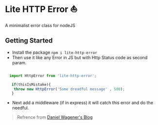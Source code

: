 # Lite HTTP Error :sailboat:

A minimalist error class for nodeJS 

## Getting Started
- Install the package `npm i lite-http-error`
- Then use it like any Error in JS but with Http Status code as second param.


```javascript

  import HttpError from 'lite-http-error';

   if(thisIsMistake){
    throw new HttpError('Some dreadful message' , 500);
   }
```

- Next add a middleware (if in express) it will catch this error and do the needful.


> Refrence from [Daniel Wagener's Blog](https://medium.com/@SigniorGratiano/express-error-handling-674bfdd86139) 
